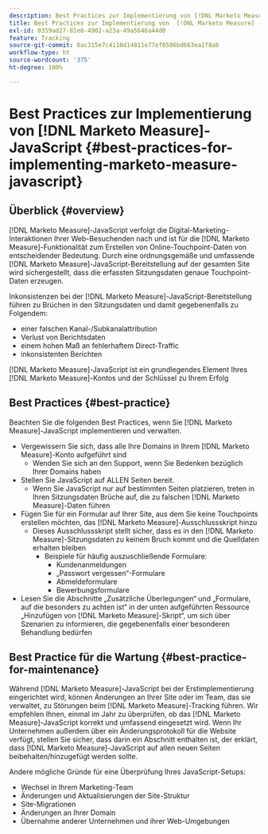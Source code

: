 ```yaml
---
description: Best Practices zur Implementierung von [!DNL Marketo Measure] JavaScript – [!DNL Marketo Measure] – Produktdokumentation
title: Best Practices zur Implementierung von  [!DNL Marketo Measure] -JavaScript
exl-id: 0359ad27-81e8-4902-a23a-49a5646a44d0
feature: Tracking
source-git-commit: 8ac315e7c4110d14811e77ef0586bd663ea1f8ab
workflow-type: ht
source-wordcount: '375'
ht-degree: 100%

---
```


# Best Practices zur Implementierung von [!DNL Marketo Measure]-JavaScript {#best-practices-for-implementing-marketo-measure-javascript}

## Überblick {#overview}

[!DNL Marketo Measure]-JavaScript verfolgt die Digital-Marketing-Interaktionen Ihrer Web-Besuchenden nach und ist für die [!DNL Marketo Measure]-Funktionalität zum Erstellen von Online-Touchpoint-Daten von entscheidender Bedeutung. Durch eine ordnungsgemäße und umfassende [!DNL Marketo Measure]-JavaScript-Bereitstellung auf der gesamten Site wird sichergestellt, dass die erfassten Sitzungsdaten genaue Touchpoint-Daten erzeugen.

Inkonsistenzen bei der [!DNL Marketo Measure]-JavaScript-Bereitstellung führen zu Brüchen in den Sitzungsdaten und damit gegebenenfalls zu Folgendem:

* einer falschen Kanal-/Subkanalattribution
* Verlust von Berichtsdaten
* einem hohen Maß an fehlerhaftem Direct-Traffic
* inkonsistenten Berichten

[!DNL Marketo Measure]-JavaScript ist ein grundlegendes Element Ihres [!DNL Marketo Measure]-Kontos und der Schlüssel zu Ihrem Erfolg

## Best Practices {#best-practice}

Beachten Sie die folgenden Best Practices, wenn Sie [!DNL Marketo Measure]-JavaScript implementieren und verwalten.

* Vergewissern Sie sich, dass alle Ihre Domains in Ihrem [!DNL Marketo Measure]-Konto aufgeführt sind
   * Wenden Sie sich an den Support, wenn Sie Bedenken bezüglich Ihrer Domains haben
* Stellen Sie JavaScript auf ALLEN Seiten bereit.
   * Wenn Sie JavaScript nur auf bestimmten Seiten platzieren, treten in Ihren Sitzungsdaten Brüche auf, die zu falschen [!DNL Marketo Measure]-Daten führen
* Fügen Sie für ein Formular auf Ihrer Site, aus dem Sie keine Touchpoints erstellen möchten, das [!DNL Marketo Measure]-Ausschlussskript hinzu
   * Dieses Ausschlussskript stellt sicher, dass es in den [!DNL Marketo Measure]-Sitzungsdaten zu keinem Bruch kommt und die Quelldaten erhalten bleiben
      * Beispiele für häufig auszuschließende Formulare:
         * Kundenanmeldungen
         * „Passwort vergessen“-Formulare
         * Abmeldeformulare
         * Bewerbungsformulare
* Lesen Sie die Abschnitte „Zusätzliche Überlegungen“ und „Formulare, auf die besonders zu achten ist“ in der unten aufgeführten Ressource „Hinzufügen von [!DNL Marketo Measure]-Skript“, um sich über Szenarien zu informieren, die gegebenenfalls einer besonderen Behandlung bedürfen

## Best Practice für die Wartung {#best-practice-for-maintenance}

Während [!DNL Marketo Measure]-JavaScript bei der Erstimplementierung eingerichtet wird, können Änderungen an Ihrer Site oder im Team, das sie verwaltet, zu Störungen beim [!DNL Marketo Measure]-Tracking führen. Wir empfehlen Ihnen, einmal im Jahr zu überprüfen, ob das [!DNL Marketo Measure]-JavaScript korrekt und umfassend eingesetzt wird. Wenn Ihr Unternehmen außerdem über ein Änderungsprotokoll für die Website verfügt, stellen Sie sicher, dass darin ein Abschnitt enthalten ist, der erklärt, dass [!DNL Marketo Measure]-JavaScript auf allen neuen Seiten beibehalten/hinzugefügt werden sollte.

Andere mögliche Gründe für eine Überprüfung Ihres JavaScript-Setups:

* Wechsel in Ihrem Marketing-Team
* Änderungen und Aktualisierungen der Site-Struktur
* Site-Migrationen
* Änderungen an Ihrer Domain
* Übernahme anderer Unternehmen und ihrer Web-Umgebungen
